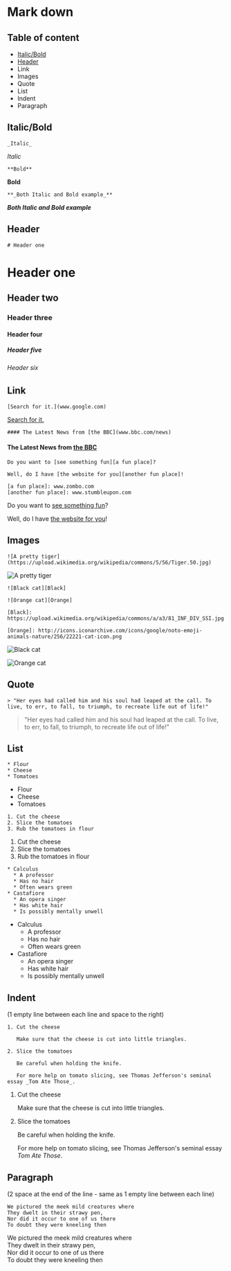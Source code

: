 # Mark down

## Table of content
* [Italic/Bold](#Italic/Bold)
* [Header](#Header)
* Link
* Images
* Quote
* List
* Indent
* Paragraph

<a id="Italic/Bold"></a>
## Italic/Bold
```
_Italic_
```
_Italic_

```
**Bold**
```
**Bold**

```
**_Both Italic and Bold example_**
```

**_Both Italic and Bold example_**

<a id="Header"></a>
## Header
```
# Header one
```

# Header one
## Header two
### Header three
#### Header four
##### Header five
###### Header six

## Link
```
[Search for it.](www.google.com)
```

[Search for it.](www.google.com)

```
#### The Latest News from [the BBC](www.bbc.com/news)
```

#### The Latest News from [the BBC](www.bbc.com/news)

```
Do you want to [see something fun][a fun place]?

Well, do I have [the website for you][another fun place]!

[a fun place]: www.zombo.com
[another fun place]: www.stumbleupon.com
```
Do you want to [see something fun][a fun place]?

Well, do I have [the website for you][another fun place]!

[a fun place]: www.zombo.com
[another fun place]: www.stumbleupon.com

## Images
```
![A pretty tiger](https://upload.wikimedia.org/wikipedia/commons/5/56/Tiger.50.jpg)
```
![A pretty tiger](https://upload.wikimedia.org/wikipedia/commons/5/56/Tiger.50.jpg)

```
![Black cat][Black]

![Orange cat][Orange]

[Black]: https://upload.wikimedia.org/wikipedia/commons/a/a3/81_INF_DIV_SSI.jpg

[Orange]: http://icons.iconarchive.com/icons/google/noto-emoji-animals-nature/256/22221-cat-icon.png
```
![Black cat][Black]

![Orange cat][Orange]

[Black]: https://upload.wikimedia.org/wikipedia/commons/a/a3/81_INF_DIV_SSI.jpg

[Orange]: http://icons.iconarchive.com/icons/google/noto-emoji-animals-nature/256/22221-cat-icon.png

## Quote
```
> "Her eyes had called him and his soul had leaped at the call. To live, to err, to fall, to triumph, to recreate life out of life!"
```

> "Her eyes had called him and his soul had leaped at the call. To live, to err, to fall, to triumph, to recreate life out of life!"

## List

```
* Flour
* Cheese
* Tomatoes
```

* Flour
* Cheese
* Tomatoes

```
1. Cut the cheese
2. Slice the tomatoes
3. Rub the tomatoes in flour
```

1. Cut the cheese
2. Slice the tomatoes
3. Rub the tomatoes in flour

```
* Calculus
  * A professor
  * Has no hair
  * Often wears green
* Castafiore
  * An opera singer
  * Has white hair
  * Is possibly mentally unwell
```

* Calculus
  * A professor
  * Has no hair
  * Often wears green
* Castafiore
  * An opera singer
  * Has white hair
  * Is possibly mentally unwell
 
## Indent
(1 empty line between each line and space to the right)
```
1. Cut the cheese

   Make sure that the cheese is cut into little triangles.

2. Slice the tomatoes

   Be careful when holding the knife.
  
   For more help on tomato slicing, see Thomas Jefferson's seminal essay _Tom Ate Those_.
```
1. Cut the cheese

   Make sure that the cheese is cut into little triangles.

2. Slice the tomatoes

   Be careful when holding the knife.
  
   For more help on tomato slicing, see Thomas Jefferson's seminal essay _Tom Ate Those_.
   
## Paragraph
(2 space at the end of the line - same as 1 empty line between each line)

```
We pictured the meek mild creatures where  
They dwelt in their strawy pen,  
Nor did it occur to one of us there  
To doubt they were kneeling then  
```

We pictured the meek mild creatures where  
They dwelt in their strawy pen,  
Nor did it occur to one of us there  
To doubt they were kneeling then  


